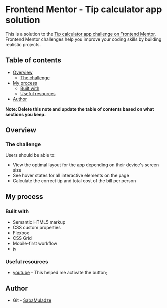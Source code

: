 # Frontend Mentor - Tip calculator app solution

This is a solution to the [Tip calculator app challenge on Frontend Mentor](https://www.frontendmentor.io/challenges/tip-calculator-app-ugJNGbJUX). Frontend Mentor challenges help you improve your coding skills by building realistic projects.

## Table of contents

- [Overview](#overview)
  - [The challenge](#the-challenge)
- [My process](#my-process)
  - [Built with](#built-with)
  - [Useful resources](#useful-resources)
- [Author](#author)

**Note: Delete this note and update the table of contents based on what sections you keep.**

## Overview

### The challenge

Users should be able to:

- View the optimal layout for the app depending on their device's screen size
- See hover states for all interactive elements on the page
- Calculate the correct tip and total cost of the bill per person


## My process

### Built with

- Semantic HTML5 markup
- CSS custom properties
- Flexbox
- CSS Grid
- Mobile-first workflow
- js



### Useful resources

- [youtube](https://www.youtube.com/watch?v=zh1xus05Kl8) - This helped me activate the button;


## Author

- Git - [SabaMuladze](https://github.com/SabaMuladze)

